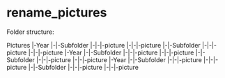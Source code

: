 # rename_pictures

Folder structure:

Pictures
|-Year
|-|-Subfolder
|-|-|-picture
|-|-|-picture
|-|-Subfolder
|-|-|-picture
|-|-|-picture
|-Year
|-|-Subfolder
|-|-|-picture
|-|-|-picture
|-|-Subfolder
|-|-|-picture
|-|-|-picture
|-Year
|-|-Subfolder
|-|-|-picture
|-|-|-picture
|-|-Subfolder
|-|-|-picture
|-|-|-picture
